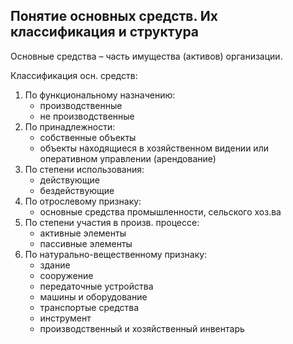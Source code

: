 Понятие основных средств. Их классификация и структура
---

Основные средства – часть имущества (активов) организации.

Классификация осн. средств:

1. По функциональному назначению:
	- производственные
	- не производственные
2. По принадлежности:
	- собственные объекты
	- объекты находящиеся в хозяйственном видении или оперативном управлении (арендование)
3. По степени использования:
	- действующие
	- бездействующие
4. По отрослевому признаку:
	- основные средства промышленности, сельского хоз.ва
5. По степени участия в произв. процессе:
	- активные элементы
	- пассивные элементы
6. По натурально-вещественному признаку:
	- здание 
	- сооружение
	- передаточные устройства
	- машины и оборудование
	- транспортые средства
	- инструмент
	- производственный и хозяйственный инвентарь
